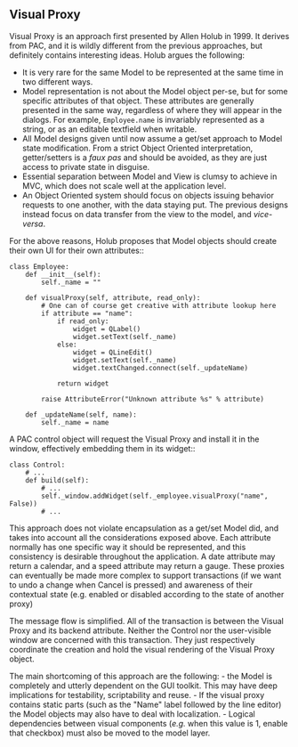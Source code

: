 Visual Proxy
------------

Visual Proxy is an approach first presented by Allen Holub in 1999. It
derives from PAC, and it is wildly different from the previous approaches, 
but definitely contains interesting ideas. Holub argues the following:

  - It is very rare for the same Model to be represented at the same 
    time in two different ways. 
  - Model representation is not about the Model object per-se, but
    for some specific attributes of that object. These attributes 
    are generally presented in the same way, regardless of where 
    they will appear in the dialogs. For example, ``Employee.name`` 
    is invariably represented as a string, or as an editable
    textfield when writable.
  - All Model designs given until now assume a get/set approach to
    Model state modification. From a strict Object Oriented interpretation,
    getter/setters is a *faux pas* and should be avoided, as they are
    just access to private state in disguise. 
  - Essential separation between Model and View is clumsy to
    achieve in MVC, which does not scale well at the application level.
  - An Object Oriented system should focus on objects issuing behavior
    requests to one another, with the data staying put. The previous designs
    instead focus on data transfer from the view to the model, and *vice-versa*.


For the above reasons, Holub proposes that Model objects should create their
own UI for their own attributes::

    class Employee:
        def __init__(self):
            self._name = ""

        def visualProxy(self, attribute, read_only):
            # One can of course get creative with attribute lookup here 
            if attribute == "name":
                if read_only:
                    widget = QLabel()
                    widget.setText(self._name)
                else:
                    widget = QLineEdit()
                    widget.setText(self._name)
                    widget.textChanged.connect(self._updateName)

                return widget
            
            raise AttributeError("Unknown attribute %s" % attribute)
        
        def _updateName(self, name):
            self._name = name

A PAC control object will request the Visual Proxy and install it in
the window, effectively embedding them in its widget::

    class Control:
        # ...
        def build(self):
            # ...
            self._window.addWidget(self._employee.visualProxy("name", False))
            # ...


This approach does not violate encapsulation as a get/set Model did, and
takes into account all the considerations exposed above. Each attribute normally
has one specific way it should be represented, and this consistency is desirable
throughout the application. A date attribute may return a calendar, and a speed
attribute may return a gauge. These proxies can eventually be made more complex
to support transactions (if we want to undo a change when Cancel is pressed) 
and awareness of their contextual state (e.g. enabled or disabled according to
the state of another proxy)

The message flow is simplified. All of the transaction is between the Visual
Proxy and its backend attribute. Neither the Control nor the user-visible
window are concerned with this transaction. They just respectively coordinate
the creation and hold the visual rendering of the Visual Proxy object.

The main shortcoming of this approach are the following:
    - the Model is completely and utterly dependent on the GUI toolkit. 
      This may have deep implications for testability, scriptability and reuse. 
    - If the visual proxy contains static parts (such as the "Name" label
      followed by the line editor) the Model objects may also have to deal with
      localization.
    - Logical dependencies between visual components (*e.g.* when this value is
      1, enable that checkbox) must also be moved to the model layer.



